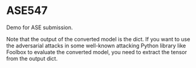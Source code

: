 # ASE547

Demo for ASE submission. 

Note that the output of the converted model is the dict. If you want to use the adversarial attacks in some well-known attacking Python library like Foolbox to evaluate the converted model, you need to extract the tensor from the output dict.
